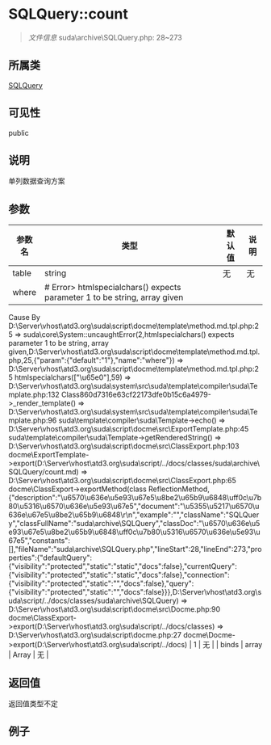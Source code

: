 # SQLQuery::count

> *文件信息* suda\archive\SQLQuery.php: 28~273
## 所属类 

[SQLQuery](../SQLQuery.md)

## 可见性

  public  
## 说明

单列数据查询方案


## 参数

| 参数名 | 类型 | 默认值 | 说明 |
|--------|-----|-------|-------|
| table |  string | 无 | 无 |
| where |  # Error> htmlspecialchars() expects parameter 1 to be string, array given
  Cause By D:\Server\vhost\atd3.org\suda\script\docme\template\method.md.tpl.php:25
    =>  suda\core\System::uncaughtError(2,htmlspecialchars() expects parameter 1 to be string, array given,D:\Server\vhost\atd3.org\suda\script\docme\template\method.md.tpl.php,25,{"param":{"default":"1"},"name":"where"})
    => D:\Server\vhost\atd3.org\suda\script\docme\template\method.md.tpl.php:25 htmlspecialchars(["\u65e0"],59)
    => D:\Server\vhost\atd3.org\suda\system\src\suda\template\compiler\suda\Template.php:132 Class860d7316e63cf22173dfe0b15c6a4979->_render_template()
    => D:\Server\vhost\atd3.org\suda\system\src\suda\template\compiler\suda\Template.php:96 suda\template\compiler\suda\Template->echo()
    => D:\Server\vhost\atd3.org\suda\script\docme\src\ExportTemplate.php:45 suda\template\compiler\suda\Template->getRenderedString()
    => D:\Server\vhost\atd3.org\suda\script\docme\src\ClassExport.php:103 docme\ExportTemplate->export(D:\Server\vhost\atd3.org\suda\script/../docs/classes/suda\archive\SQLQuery/count.md)
    => D:\Server\vhost\atd3.org\suda\script\docme\src\ClassExport.php:65 docme\ClassExport->exportMethod(class ReflectionMethod,{"description":"\u6570\u636e\u5e93\u67e5\u8be2\u65b9\u6848\uff0c\u7b80\u5316\u6570\u636e\u5e93\u67e5","document":"\u5355\u5217\u6570\u636e\u67e5\u8be2\u65b9\u6848\r\n","example":"","className":"SQLQuery","classFullName":"suda\\archive\\SQLQuery","classDoc":"\u6570\u636e\u5e93\u67e5\u8be2\u65b9\u6848\uff0c\u7b80\u5316\u6570\u636e\u5e93\u67e5","constants":[],"fileName":"suda\\archive\\SQLQuery.php","lineStart":28,"lineEnd":273,"properties":{"defaultQuery":{"visibility":"protected","static":"static","docs":false},"currentQuery":{"visibility":"protected","static":"static","docs":false},"connection":{"visibility":"protected","static":"","docs":false},"query":{"visibility":"protected","static":"","docs":false}}},D:\Server\vhost\atd3.org\suda\script/../docs/classes/suda\archive\SQLQuery)
    => D:\Server\vhost\atd3.org\suda\script\docme\src\Docme.php:90 docme\ClassExport->export(D:\Server\vhost\atd3.org\suda\script/../docs/classes)
    => D:\Server\vhost\atd3.org\suda\script\docme.php:27 docme\Docme->export(D:\Server\vhost\atd3.org\suda\script/../docs)
 | 1 | 无 |
| binds |  array | Array | 无 |

## 返回值
返回值类型不定

## 例子
